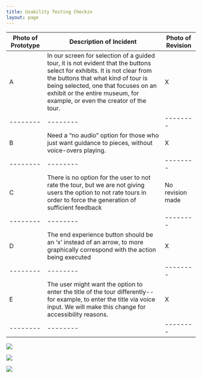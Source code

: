 ```yaml
---
title: Usability Testing Checkin
layout: page
---
```


| Photo of Prototype | Description of Incident | Photo of Revision |
| -------- | -------- | -------- |
| A | In our screen for selection of a guided tour, it is not evident that the buttons select for exhibits.  It is not clear from the buttons that what kind of tour is being selected, one that focuses on an exhibit or the entire museum, for example, or even the creator of the tour.  |  X |
| -------- | -------- | -------- |
| B | Need a “no audio” option for those who just want guidance to pieces, without voice-overs playing. | X |
| -------- | -------- | -------- |
| C | There is no option for the user to not rate the tour, but we are not giving users the option to not rate tours in order to force the generation of sufficient feedback | No revision made |
| -------- | -------- | -------- |
| D | The end experience button should be an ‘x’ instead of an arrow, to more graphically correspond with the action being executed | X |
| -------- | -------- | -------- |
| E | The user might want the option to enter the title of the tour differently--for example, to enter the title via voice input.  We will make this change for accessibility reasons.  | X |
| -------- | -------- | -------- |

![](https://krtejeda.github.io/PersonalCuraTour/img/cogWalkthroughImg.jpg)

![](https://krtejeda.github.io/PersonalCuraTour/img/cogWalkthrough1.jpg)

![](https://krtejeda.github.io/PersonalCuraTour/img/cogWalkthrough2.jpg)
